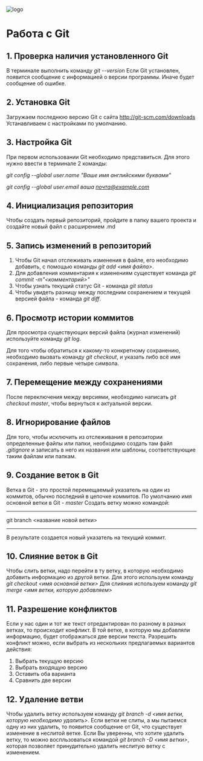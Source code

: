 ![logo](768px-Git-logo.svg.png)
# Работа с Git

## 1. Проверка наличия установленного Git

В терминале выполнить команду *git --version*
Если Git установлен, появится сообщение с информацией о версии программы. Иначе будет сообщение об ошибке.

## 2. Установка Git
Загружаем последнюю версию Git с сайта http://git-scm.com/downloads
Устанавливаем с настройками по умолчанию.

## 3. Настройка Git
При первом использовании Git необходимо представиться. Для этого нужно ввести в терминале 2 команды:

*git config --global user.name "Ваше имя английскими буквами"*

*git config --global user.email ваша почта@example.com*

## 4. Инициализация репозитория
Чтобы создать первый репозиторий, пройдите в папку вашего проекта и создайте новый файл с расширением .md

## 5. Запись изменений в репозиторий
1. Чтобы Git начал отслеживать изменения в файле, его необходимо добавить, с помощью команды *git add <имя файла>*.
2. Для добавления комментария к изменениям существует команда *git commit -m"<комментарий>"*
3. Чтобы узнать текущий статус Git - команда *git status*
4. Чтобы увидеть разницу между последним сохранением и текущей версией файла - команда *git diff*.

## 6. Просмотр истории коммитов
Для просмотра существующих версий файла (журнал изменений) используйте команду *git log*.

Для того чтобы обратиться к какому-то конкретному сохранению, необходимо вызвать команду *git checkout*, и указать либо всё имя сохранения, либо первые четыре символа.

## 7. Перемещение между сохранениями
После переключения между версиями, необходимо написать *git checkout master*, чтобы вернуться к актуальной версии.

## 8. Игнорирование файлов
Для того, чтобы исключить из отслеживания в репозитории определенные файлы или папки, необходимо создать там файл *.gitignore* и записать в него их названия или шаблоны, соответствующие таким файлам или папкам.

## 9. Создание веток в Git
Ветка в Git - это простой перемещаемый указатель на один из коммитов, обычно последний в цепочке коммитов.
По умолчанию имя основной ветки в Git - *master*
Создать ветку можно командой:
***
git branch <название новой ветки>
***
В результате создается новый указатель на текущий коммит.

## 10. Слияние веток в Git
Чтобы слить ветки, надо перейти в ту ветку, в которую необходимо добавить информацию из другой ветки. Для этого используем команду *git checkout <имя основной ветки>*
Для слияния используем команду *git merge <имя ветки, которую добавляем>*

## 11. Разрешение конфликтов
Если у нас один и тот же текст отредактирован по разному в разных ветках, то происходит конфликт. В той ветке, в которую мы добавляли информацию, будет отображаться две версии текста. Разрешить конфликт можно, если выбрать из нескольких предлагаемых вариантов действия:
1. Выбрать текущую версию
2. Выбрать входящую версию
3. Оставить оба варианта
4. Сравнить две версии

## 12. Удаление ветви
Чтобы удалить ветку используем команду *git branch -d <имя ветки, которую необходимо удалить>*.
Если ветки не слиты, а мы пытаемся одну из них удалить, то появится сообщение от Git, что существует изменение в неслитой ветке. Если Вы уверенны, что хотите удалить ветку, то можно воспльзоваться командой *git branch -D <имя ветки>*, которая позволяет принудительно удалить неслитую ветку с изменением.